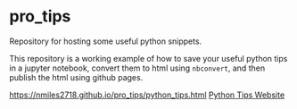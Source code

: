 # pro_tips
Repository for hosting some useful python snippets.

This repository is a working example of how to save your useful python tips in a jupyter notebook, convert them to html using `nbconvert`, and then publish the html using github pages.

https://nmiles2718.github.io/pro_tips/python_tips.html
[Python Tips Website](https://nmiles2718.github.io/pro_tips/python_tips.html)
